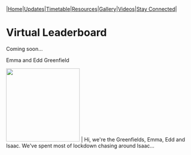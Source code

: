 |[Home](https://dallam1.github.io/)|[Updates](https://dallam1.github.io/updates)|[Timetable](https://dallam1.github.io/timetable)|[Resources](https://dallam1.github.io/resources)|[Gallery](https://dallam1.github.io/gallery)|[Videos](https://dallam1.github.io/videos)|[Stay Connected](https://dallam1.github.io/stayconnected)|

# Virtual Leaderboard

Coming soon...

Emma and Edd Greenfield

<img src="https://previews.dropbox.com/p/thumb/AA1x35JxZIH-D1vgpHiiVJYEWo12hmNsmL4kvTNvJVx-ro18wj8vmslwftUMD9j677YE3PjWoMlXo57uIE9zuIDwenZ_Y5yAgJqGMC6ysG-wg124C0byp5d9GpxYtojCgJk6RxKcAqocF88Lan3Vq6V91wMJjrZX2qxRvqwxxajSX8VDIhdnokHhYPywh2Vh_dAW5yaeYRlsztV9wTiQ1RB362l0bcvG9JAP-2Xl61EoQjU3eFlkyjwakQnzyBk8RfTVbL1RaiEzVZaxiCNNSeQN10Sq_y1UirPuMp0LpsNLvpBwdqUUpS4TQj91HQX8mKj3SkrlDF1NUbBvyUTCrjua7WUhfNun7AyPRQG5hjQxHA/p.jpeg?size=2048x1536&size_mode=3" width="200"> | Hi, we're the Greenfields, Emma, Edd and Isaac. We've spent most of lockdown chasing around Isaac...


